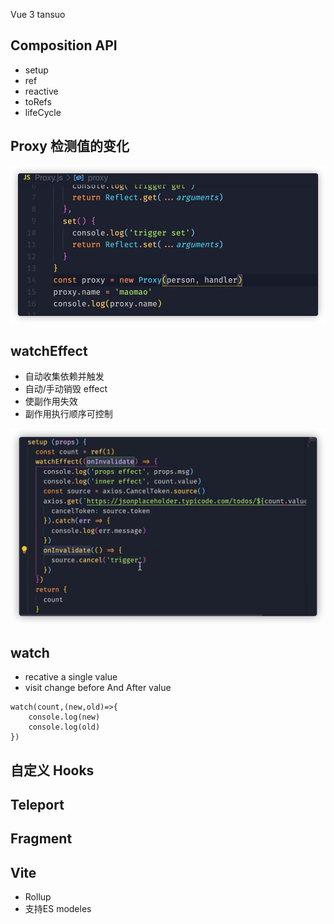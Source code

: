 Vue 3 tansuo
## Composition API
- setup
- ref
- reactive
- toRefs
- lifeCycle

## Proxy 检测值的变化
<img src="./img/proxy.png">

## watchEffect
- 自动收集依赖并触发
- 自动/手动销毁 effect
- 使副作用失效
- 副作用执行顺序可控制
<img src="./img/watchEffect.png">

## watch
- recative a single value
- visit change before And After value
```TS
watch(count,(new,old)=>{
    console.log(new)
    console.log(old)
})
```
## 自定义 Hooks
## Teleport
## Fragment


## Vite
- Rollup
- 支持ES modeles
